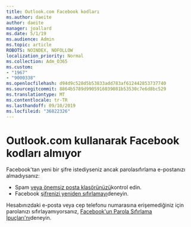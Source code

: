```yaml
---
title: Outlook.com Facebook kodları
ms.author: daeite
author: daeite
manager: joallard
ms.date: 5/1/19
ms.audience: Admin
ms.topic: article
ROBOTS: NOINDEX, NOFOLLOW
localization_priority: Normal
ms.collection: Adm_O365
ms.custom:
- "1967"
- "9000338"
ms.openlocfilehash: d94d9c528d5b53833add783af612442853737740
ms.sourcegitcommit: 8864b5789d9905916039081b53530c7e6d8bc529
ms.translationtype: MT
ms.contentlocale: tr-TR
ms.lasthandoff: 09/10/2019
ms.locfileid: "36822326"
---
```

# <a name="not-receiving-facebook-codes-using-outlookcom"></a>Outlook.com kullanarak Facebook kodları almıyor

Facebook'tan yeni bir şifre istediyseniz ancak parolasıfırlama e-postanızı almadıysanız:

- Spam [veya önemsiz posta klasörünüzü](https://outlook.live.com/mail/junkemail)kontrol edin.
- Facebook [şifrenizi yeniden sıfırlamayı](https://aka.ms/facebook-password-reset)deneyin.

Hesabınızdaki e-posta veya cep telefonu numarasına erişemediğiniz için parolanızı sıfırlayamıyorsanız, [Facebook'un Parola Sıfırlama İpuçları'nı](https://aka.ms/facebook-password-help)deneyin.